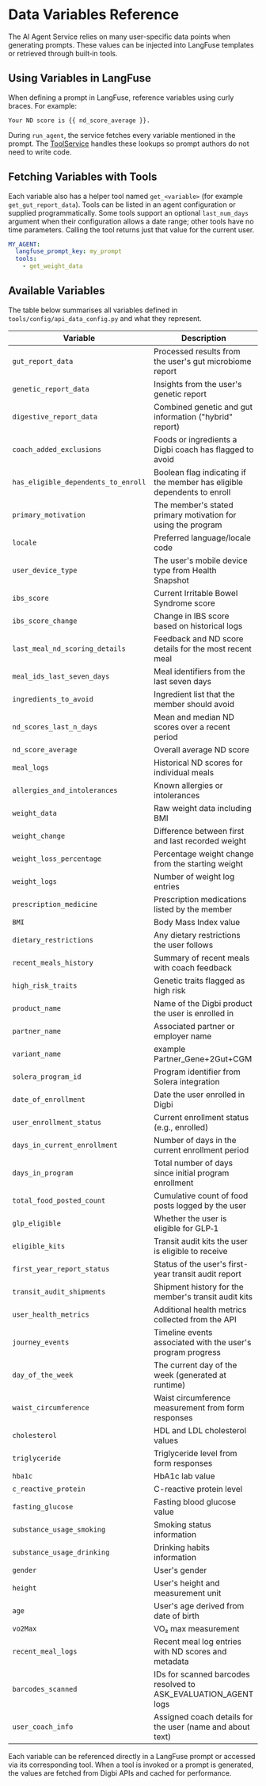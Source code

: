 # Data Variables Reference

The AI Agent Service relies on many user-specific data points when generating prompts. These values can be injected into LangFuse templates or retrieved through built‑in tools.

## Using Variables in LangFuse

When defining a prompt in LangFuse, reference variables using curly braces. For example:

```jinja
Your ND score is {{ nd_score_average }}.
```

During `run_agent`, the service fetches every variable mentioned in the prompt. The [ToolService](../tools/services/tool_service.py) handles these lookups so prompt authors do not need to write code.

## Fetching Variables with Tools

Each variable also has a helper tool named `get_<variable>` (for example `get_gut_report_data`). Tools can be listed in an agent configuration or supplied programmatically. Some tools support an optional `last_num_days` argument when their configuration allows a date range; other tools have no time parameters. Calling the tool returns just that value for the current user.

```yaml
MY_AGENT:
  langfuse_prompt_key: my_prompt
  tools:
    - get_weight_data
```

## Available Variables

The table below summarises all variables defined in `tools/config/api_data_config.py` and what they represent.

| Variable | Description                                                             |
| --- |-------------------------------------------------------------------------|
| `gut_report_data` | Processed results from the user's gut microbiome report                 |
| `genetic_report_data` | Insights from the user's genetic report                                 |
| `digestive_report_data` | Combined genetic and gut information ("hybrid" report)                  |
| `coach_added_exclusions` | Foods or ingredients a Digbi coach has flagged to avoid                 |
| `has_eligible_dependents_to_enroll` | Boolean flag indicating if the member has eligible dependents to enroll |
| `primary_motivation` | The member's stated primary motivation for using the program            |
| `locale` | Preferred language/locale code                                          |
| `user_device_type` | The user's mobile device type from Health Snapshot                      |
| `ibs_score` | Current Irritable Bowel Syndrome score                                  |
| `ibs_score_change` | Change in IBS score based on historical logs                            |
| `last_meal_nd_scoring_details` | Feedback and ND score details for the most recent meal                  |
| `meal_ids_last_seven_days` | Meal identifiers from the last seven days                               |
| `ingredients_to_avoid` | Ingredient list that the member should avoid                            |
| `nd_scores_last_n_days` | Mean and median ND scores over a recent period                          |
| `nd_score_average` | Overall average ND score                                                |
| `meal_logs` | Historical ND scores for individual meals                               |
| `allergies_and_intolerances` | Known allergies or intolerances                                         |
| `weight_data` | Raw weight data including BMI                                           |
| `weight_change` | Difference between first and last recorded weight                       |
| `weight_loss_percentage` | Percentage weight change from the starting weight                       |
| `weight_logs` | Number of weight log entries                                            |
| `prescription_medicine` | Prescription medications listed by the member                           |
| `BMI` | Body Mass Index value                                                   |
| `dietary_restrictions` | Any dietary restrictions the user follows                               |
| `recent_meals_history` | Summary of recent meals with coach feedback                             |
| `high_risk_traits` | Genetic traits flagged as high risk                                     |
| `product_name` | Name of the Digbi product the user is enrolled in                       |
| `partner_name` | Associated partner or employer name                                     |
| `variant_name` | example Partner_Gene+2Gut+CGM                                                                |
| `solera_program_id` | Program identifier from Solera integration                              |
| `date_of_enrollment` | Date the user enrolled in Digbi                                         |
| `user_enrollment_status` | Current enrollment status (e.g., enrolled)                              |
| `days_in_current_enrollment` | Number of days in the current enrollment period                         |
| `days_in_program` | Total number of days since initial program enrollment                   |
| `total_food_posted_count` | Cumulative count of food posts logged by the user                       |
| `glp_eligible` | Whether the user is eligible for GLP‑1                                  |
| `eligible_kits` | Transit audit kits the user is eligible to receive                    |
| `first_year_report_status` | Status of the user's first-year transit audit report                |
| `transit_audit_shipments` | Shipment history for the member's transit audit kits               |
| `user_health_metrics` | Additional health metrics collected from the API                        |
| `journey_events` | Timeline events associated with the user's program progress             |
| `day_of_the_week` | The current day of the week (generated at runtime)                      |
| `waist_circumference` | Waist circumference measurement from form responses                     |
| `cholesterol` | HDL and LDL cholesterol values                                          |
| `triglyceride` | Triglyceride level from form responses                                  |
| `hba1c` | HbA1c lab value                                                         |
| `c_reactive_protein` | C-reactive protein level                                                |
| `fasting_glucose` | Fasting blood glucose value                                             |
| `substance_usage_smoking` | Smoking status information                                              |
| `substance_usage_drinking` | Drinking habits information                                             |
| `gender` | User's gender                                                           |
| `height` | User's height and measurement unit                                      |
| `age` | User's age derived from date of birth                                   |
| `vo2Max` | VO₂ max measurement                                                     |
| `recent_meal_logs` | Recent meal log entries with ND scores and metadata                     |
| `barcodes_scanned` | IDs for scanned barcodes resolved to ASK_EVALUATION_AGENT logs          |
| `user_coach_info` | Assigned coach details for the user (name and about text)               |

Each variable can be referenced directly in a LangFuse prompt or accessed via its corresponding tool. When a tool is invoked or a prompt is generated, the values are fetched from Digbi APIs and cached for performance.
